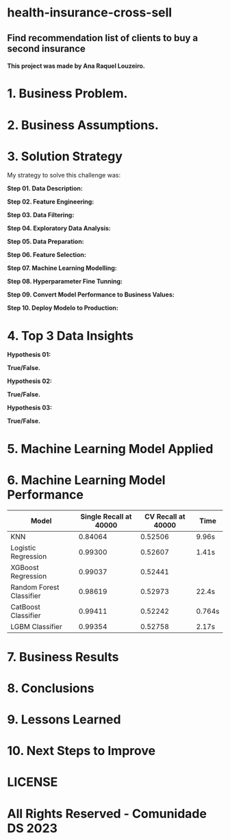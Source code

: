 # health-insurance-cross-sell

## Find recommendation list of clients to buy a second insurance

#### This project was made by Ana Raquel Louzeiro.

# 1. Business Problem.

# 2. Business Assumptions.

# 3. Solution Strategy

My strategy to solve this challenge was:

**Step 01. Data Description:**

**Step 02. Feature Engineering:**

**Step 03. Data Filtering:**

**Step 04. Exploratory Data Analysis:**

**Step 05. Data Preparation:**

**Step 06. Feature Selection:**

**Step 07. Machine Learning Modelling:**

**Step 08. Hyperparameter Fine Tunning:**

**Step 09. Convert Model Performance to Business Values:**

**Step 10. Deploy Modelo to Production:**

# 4. Top 3 Data Insights

**Hypothesis 01:**

**True/False.**

**Hypothesis 02:**

**True/False.**

**Hypothesis 03:**

**True/False.**

# 5. Machine Learning Model Applied

# 6. Machine Learning Model Performance

| Model | Single Recall at 40000 | CV Recall at 40000 | Time |
|---|---|---|---|
| KNN | 0.84064 | 0.52506 | 9.96s |
| Logistic Regression | 0.99300 | 0.52607 | 1.41s |
| XGBoost Regression | 0.99037 | 0.52441 |
| Random Forest Classifier | 0.98619 | 0.52973 | 22.4s
| CatBoost Classifier | 0.99411 | 0.52242| 0.764s
| LGBM Classifier | 0.99354 | 0.52758 | 2.17s




# 7. Business Results

# 8. Conclusions

# 9. Lessons Learned

# 10. Next Steps to Improve

# LICENSE

# All Rights Reserved - Comunidade DS 2023
